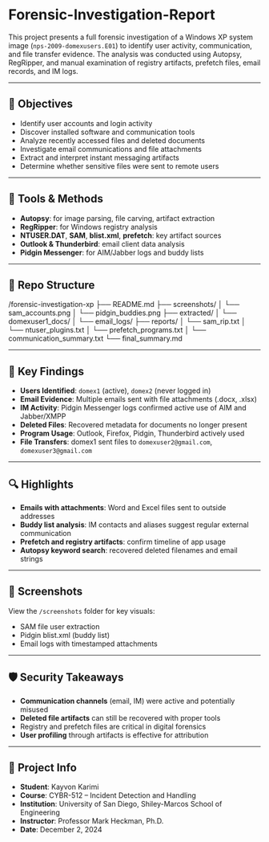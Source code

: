 # Forensic-Investigation-Report
This project presents a full forensic investigation of a Windows XP system image (`nps-2009-domexusers.E01`) to identify user activity, communication, and file transfer evidence. The analysis was conducted using Autopsy, RegRipper, and manual examination of registry artifacts, prefetch files, email records, and IM logs.

---

## 🎯 Objectives

- Identify user accounts and login activity
- Discover installed software and communication tools
- Analyze recently accessed files and deleted documents
- Investigate email communications and file attachments
- Extract and interpret instant messaging artifacts
- Determine whether sensitive files were sent to remote users

---

## 🔧 Tools & Methods

- **Autopsy**: for image parsing, file carving, artifact extraction
- **RegRipper**: for Windows registry analysis
- **NTUSER.DAT**, **SAM**, **blist.xml**, **prefetch**: key artifact sources
- **Outlook & Thunderbird**: email client data analysis
- **Pidgin Messenger**: for AIM/Jabber logs and buddy lists

---

## 📁 Repo Structure

/forensic-investigation-xp
├── README.md
├── screenshots/
│ └── sam_accounts.png
│ └── pidgin_buddies.png
├── extracted/
│ └── domexuser1_docs/
│ └── email_logs/
├── reports/
│ └── sam_rip.txt
│ └── ntuser_plugins.txt
│ └── prefetch_programs.txt
│ └── communication_summary.txt
└── final_summary.md


---

## 🧠 Key Findings

- **Users Identified**: `domex1` (active), `domex2` (never logged in)
- **Email Evidence**: Multiple emails sent with file attachments (.docx, .xlsx)
- **IM Activity**: Pidgin Messenger logs confirmed active use of AIM and Jabber/XMPP
- **Deleted Files**: Recovered metadata for documents no longer present
- **Program Usage**: Outlook, Firefox, Pidgin, Thunderbird actively used
- **File Transfers**: domex1 sent files to `domexuser2@gmail.com`, `domexuser3@gmail.com`

---

## 🔍 Highlights

- **Emails with attachments**: Word and Excel files sent to outside addresses
- **Buddy list analysis**: IM contacts and aliases suggest regular external communication
- **Prefetch and registry artifacts**: confirm timeline of app usage
- **Autopsy keyword search**: recovered deleted filenames and email strings

---

## 📸 Screenshots

View the `/screenshots` folder for key visuals:
- SAM file user extraction
- Pidgin blist.xml (buddy list)
- Email logs with timestamped attachments

---

## 🛡️ Security Takeaways

- **Communication channels** (email, IM) were active and potentially misused
- **Deleted file artifacts** can still be recovered with proper tools
- Registry and prefetch files are critical in digital forensics
- **User profiling** through artifacts is effective for attribution

---

## 📅 Project Info

- **Student**: Kayvon Karimi  
- **Course**: CYBR-512 – Incident Detection and Handling  
- **Institution**: University of San Diego, Shiley-Marcos School of Engineering  
- **Instructor**: Professor Mark Heckman, Ph.D.  
- **Date**: December 2, 2024

